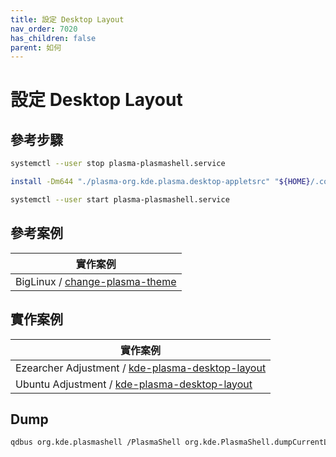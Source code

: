 ```yaml
---
title: 設定 Desktop Layout
nav_order: 7020
has_children: false
parent: 如何
---
```



# 設定 Desktop Layout


## 參考步驟

``` sh
systemctl --user stop plasma-plasmashell.service
```

``` sh
install -Dm644 "./plasma-org.kde.plasma.desktop-appletsrc" "${HOME}/.config/plasma-org.kde.plasma.desktop-appletsrc"
```

``` sh
systemctl --user start plasma-plasmashell.service
```


## 參考案例

| 實作案例 |
| --- |
| BigLinux / [change-plasma-theme](https://github.com/biglinux/biglinux-session-and-themes/blob/main/usr/bin/change-plasma-theme#L32) |


## 實作案例

| 實作案例 |
| --- |
| Ezearcher Adjustment / [kde-plasma-desktop-layout](https://github.com/samwhelp/ezarcher-adjustment/tree/main/prototype/de/kde-plasma/part/layout) |
| Ubuntu Adjustment / [kde-plasma-desktop-layout](https://github.com/samwhelp/note-about-ubuntu/tree/gh-pages/_legacy/22.10/adjustment/de/kde-plasma/part/layout) |


## Dump


``` sh
qdbus org.kde.plasmashell /PlasmaShell org.kde.PlasmaShell.dumpCurrentLayoutJS
```
